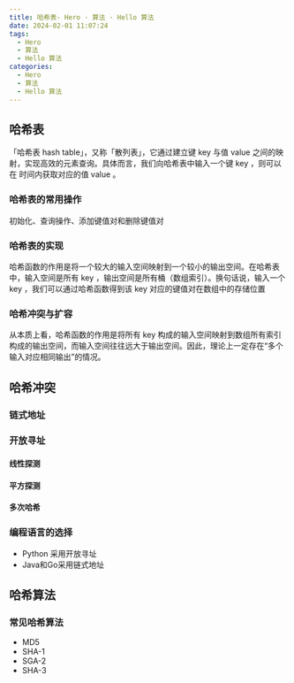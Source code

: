 ```yaml
---
title: 哈希表- Hero · 算法 · Hello 算法
date: 2024-02-01 11:07:24
tags:
  - Hero
  - 算法
  - Hello 算法
categories:
  - Hero
  - 算法
  - Hello 算法
---
```


## 哈希表

「哈希表 hash table」，又称「散列表」，它通过建立键 key 与值 value 之间的映射，实现高效的元素查询。具体而言，我们向哈希表中输入一个键 key ，则可以在
时间内获取对应的值 value 。

### 哈希表的常用操作

初始化、查询操作、添加键值对和删除键值对

### 哈希表的实现

哈希函数的作用是将一个较大的输入空间映射到一个较小的输出空间。在哈希表中，输入空间是所有 key ，输出空间是所有桶（数组索引）。换句话说，输入一个 key ，我们可以通过哈希函数得到该 key 对应的键值对在数组中的存储位置

### 哈希冲突与扩容

从本质上看，哈希函数的作用是将所有 key 构成的输入空间映射到数组所有索引构成的输出空间，而输入空间往往远大于输出空间。因此，理论上一定存在“多个输入对应相同输出”的情况。

## 哈希冲突

### 链式地址

### 开放寻址

#### 线性探测

#### 平方探测

#### 多次哈希

### 编程语言的选择

- Python 采用开放寻址
- Java和Go采用链式地址

## 哈希算法

### 常见哈希算法

- MD5
- SHA-1
- SGA-2
- SHA-3
